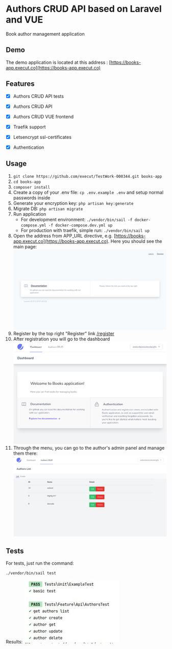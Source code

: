 # Authors CRUD API based on Laravel and VUE
Book author management application
## Demo
The demo application is located at this address : [https://books-app.execut.co](https://books-app.execut.co)
## Features
- [x] Authors CRUD API tests
- [x] Authors CRUD API
- [x] Authors CRUD VUE frontend
- [x] Traefik support
- [x] Letsencrypt ssl-certificates
- [x] Authentication


## Usage
1. `git clone https://github.com/execut/TestWork-000344.git books-app`
1. `cd books-app`
1. `composer install`
1. Create a copy of your .env file: `cp .env.example .env` and setup normal passwords inside
1. Generate your encryption key: `php artisan key:generate`
1. Migrate DB: `php artisan migrate`
1. Run application
    * For development environment: `./vendor/bin/sail -f docker-compose.yml -f docker-compose.dev.yml up`
    * For production with traefik, simple run: `./vendor/bin/sail up`
1. Open the address from APP_URL directive, e.g. [https://books-app.execut.co](https://books-app.execut.co).
   Here you should see the main page:
![Main page](https://raw.githubusercontent.com/execut/TestWork-000344/master/docs/main-page.png)
1. Register by the top right "Register" link [/register](https://books-app.execut.co/register)
1. After registration you will go to the dashboard
   ![Dashboard](https://raw.githubusercontent.com/execut/TestWork-000344/master/docs/dashboard.png)
1. Through the menu, you can go to the author's admin panel and manage them there:
   ![crud.png](https://raw.githubusercontent.com/execut/TestWork-000344/master/docs/crud.png)
## Tests
For tests, just run the command:
```
./vendor/bin/sail test
```
Results: 
![Tests results](https://raw.githubusercontent.com/execut/TestWork-000344/master/docs/tests-results.jpg)

